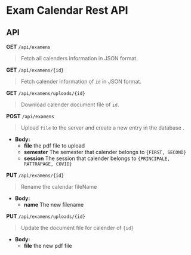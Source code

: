 # Exam Calendar Rest API
## API
**GET** `/api/examens`

> Fetch all calenders information in JSON format.

**GET** `/api/examens/{id}`

> Fetch calender information of `id` in JSON format.

**GET** `/api/examens/uploads/{id}`

> Download calender document file of `id`.

**POST** `/api/examens`

> Upload `file` to the server and create a new entry in the database    .

- **Body:**
    - **file** the pdf file to upload
    - **semester** The semester that calender belongs to `{FIRST, SECOND}`
    - **session** The session that calender belongs to `{PRINCIPALE, RATTRAPAGE, COVID}`
 
**PUT** `/api/examens/{id}`

> Rename the calendar fileName

- **Body:**
    - **name** The new filename

**PUT** `/api/examens/uploads/{id}`

> Update the document file for calender of `{id}` 

- **Body:**
    - **file** the new pdf file
   
